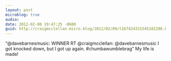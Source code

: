 ```yaml
---
layout: post
microblog: true
audio: 
date: 2012-02-08 19:47:25 -0600
guid: http://craigmcclellan.micro.blog/2012/02/09/t167424331545182208.html
---
```

“@davebarnesmusic: WINNER RT @craigmcclellan: @davebarnesmusic I got knocked down, but I got up again. #chumbawumblebrag” My life is made!
